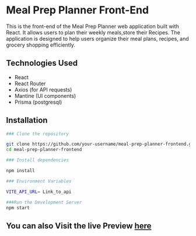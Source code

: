 # Meal Prep Planner Front-End

This is the front-end of the Meal Prep Planner web application built with React. It allows users to plan their weekly meals,store their Recipes. The application is designed to help users organize their meal plans, recipes, and grocery shopping efficiently.

## Technologies Used

- React
- React Router
- Axios (for API requests)
- Mantine (UI components)
- Prisma (postgresql)

## Installation

```bash
### Clone the repository

git clone https://github.com/your-username/meal-prep-planner-frontend.git
cd meal-prep-planner-frontend

### Install dependencies

npm install

### Environment Variables

VITE_API_URL= Link_to_api

###Run the Development Server
npm start

```

## You can also Visit the live Preview [here](https://meal-preparation.netlify.app/)
